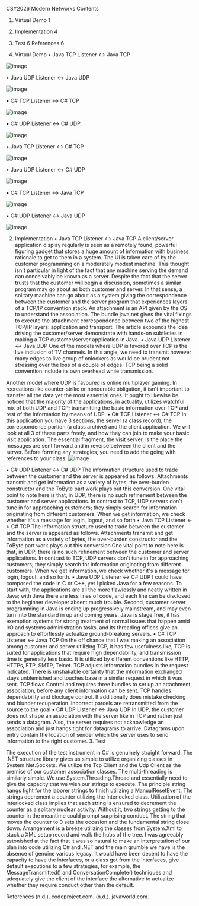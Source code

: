 CSY2026 Modern Networks
Contents
1. Virtual Demo	1
2. Implementation	4
3. Test	6
References	6


1. Virtual Demo 
• Java TCP Listener <-> Java TCP 

 ![image](https://user-images.githubusercontent.com/58506840/104924738-cfdb5d00-59d8-11eb-9558-68d064a0d93f.png)
 
• Java UDP Listener <-> Java UDP 

 ![image](https://user-images.githubusercontent.com/58506840/104924749-d538a780-59d8-11eb-92a1-d1ed51768143.png)
 
• C# TCP Listener <-> C# TCP 

 ![image](https://user-images.githubusercontent.com/58506840/104924753-d8cc2e80-59d8-11eb-9159-8db2f65d3e93.png)
 
• C# UDP Listener <-> C# UDP 

 ![image](https://user-images.githubusercontent.com/58506840/104924768-dd90e280-59d8-11eb-88e0-9d6d33dd0a44.png)
 
• Java TCP Listener <-> C# TCP 

 ![image](https://user-images.githubusercontent.com/58506840/104924786-e2ee2d00-59d8-11eb-9c0d-a1e443f64896.png)

• Java UDP Listener <-> C# UDP 

 ![image](https://user-images.githubusercontent.com/58506840/104924798-e7b2e100-59d8-11eb-938d-998e91d04914.png)
 
• C# TCP Listener <-> Java TCP 

 ![image](https://user-images.githubusercontent.com/58506840/104924813-eb466800-59d8-11eb-89fe-7eab060c55fe.png)
 
• C# UDP Listener <-> Java UDP

 ![image](https://user-images.githubusercontent.com/58506840/104924829-f13c4900-59d8-11eb-87c4-9dcd831b558b.png)

2. Implementation 
• Java TCP Listener <-> Java TCP 
A client/server application display regularly is seen as a remotely found, powerful figuring gadget that stores a huge amount of information with business rationale to get to them in a system. The UI is taken care of by the customer programming on a moderately modest machine. This thought isn't particular in light of the fact that any machine serving the demand can conceivably be known as a server. Despite the fact that the server trusts that the customer will begin a discussion, sometimes a similar program may go about as both customer and server. In that sense, a solitary machine can go about as a system giving the correspondence between the customer and the server program that experiences layers of a TCP/IP convention stack. An attachment is an API given by the OS to understand the association. The bundle java.net gives the vital fixings to execute the attachment correspondence between two of the highest TCP/IP layers: application and transport. The article expounds the idea driving the customer/server demonstrate with hands-on subtleties in making a TCP customer/server application in Java.
• Java UDP Listener <-> Java UDP 
One of the models where UDP is favored over TCP is the live inclusion of TV channels. In this angle, we need to transmit however many edges to live group of onlookers as would be prudent not stressing over the loss of a couple of edges. TCP being a solid convention include its own overhead while transmission. 

Another model where UDP is favoured is online multiplayer gaming. In recreations like counter-strike or honourable obligation, it isn't important to transfer all the data yet the most essential ones. It ought to likewise be noticed that the majority of the applications, in actuality, utilizes watchful mix of both UDP and TCP; transmitting the basic information over TCP and rest of the information by means of UDP.
• C# TCP Listener <-> C# TCP 
In this application you have 3 sections, the server (a class record), the correspondence portion (a class archive) and the client application. We will look at all 3 of these parts freely, and how they can join to make your basic visit application. The essential fragment, the visit server, is the place the messages are sent forward and in reverse between the client and the server. Before forming any strategies, you need to add the going with references to your class. 
 ![image](https://user-images.githubusercontent.com/58506840/104924843-f600fd00-59d8-11eb-9a60-62e95167732a.png)



• C# UDP Listener <-> C# UDP 
The information structure used to trade between the customer and the server is appeared as follows. Attachments transmit and get information as a variety of bytes, the over-burden constructor and the ToByte part work plays out this conversion. One vital point to note here is that, in UDP, there is no such refinement between the customer and server applications. In contrast to TCP, UDP servers don't tune in for approaching customers; they simply search for information originating from different customers. When we get information, we check whether it's a message for login, logout, and so forth
• Java TCP Listener <-> C# TCP 
The information structure used to trade between the customer and the server is appeared as follows. Attachments transmit and get information as a variety of bytes, the over-burden constructor and the ToByte part work plays out this conversion.One vital point to note here is that, in UDP, there is no such refinement between the customer and server applications. In contrast to TCP, UDP servers don't tune in for approaching customers; they simply search for information originating from different customers. When we get information, we check whether it's a message for login, logout, and so forth.
• Java UDP Listener <-> C# UDP 
I could have composed the code in C or C++, yet I picked Java for a few reasons. To start with, the applications are all the more flawlessly and neatly written in Java; with Java there are less lines of code, and each line can be disclosed to the beginner developer absent much trouble. Second, customer server programming in Java is ending up progressively mainstream, and may even turn into the standard in up and coming years. Java is stage free, it has exemption systems for strong treatment of normal issues that happen amid I/O and systems administration tasks, and its threading offices give an approach to effortlessly actualize ground-breaking servers.
• C# TCP Listener <-> Java TCP 
On the off chance that I was making an association among customer and server utilizing TCP, it has few usefulness like, TCP is suited for applications that require high dependability, and transmission time is generally less basic. It is utilized by different conventions like HTTP, HTTPs, FTP, SMTP, Telnet. TCP adjusts information bundles in the request indicated. There is unshakable certainty that the information exchanged stays unblemished and touches base in a similar request in which it was sent. TCP flows Control and requires three bundles to set up an attachment association, before any client information can be sent. TCP handles dependability and blockage control. It additionally does mistake checking and blunder recuperation. Incorrect parcels are retransmitted from the source to the goal
• C# UDP Listener <-> Java UDP
In UDP, the customer does not shape an association with the server like in TCP and rather just sends a datagram. Also, the server requires not acknowledge an association and just hangs tight for datagrams to arrive. Datagrams upon entry contain the location of sender which the server uses to send information to the right customer.
3. Test 
 
The execution of the test instrument in C# is genuinely straight forward. The .NET structure library gives us simple to utilize organizing classes in System.Net.Sockets. We utilize the Tcp Client and the Udp Client as the premise of our customer association classes. The multi-threading is similarly simple. We use System.Threading.Thread and essentially need to give the capacity that we wish our strings to execute. The principle string hangs tight for the laborer strings to finish utilizing a ManualResetEvent. The strings decrement a counter utilizing the Interlocked class. Utilization of the Interlocked class implies that each string is ensured to decrement the counter as a solitary nuclear activity. Without it, two strings getting to the counter in the meantime could prompt surprising conduct. The string that moves the counter to 0 sets the occasion and the fundamental string close down. Arrangement is a breeze utilizing the classes from System.Xml to stack a XML setup record and walk the hubs of the tree.
I was agreeably astonished at the fact that it was so natural to make an interpretation of our plan into code utilizing C# and .NET and the main grumble we have is the absence of genuine various legacy. It would have been decent to have the capacity to have the interfaces, or a class got from the interfaces, give default executions to a few strategies, for example, the MessageTransmitted() and ConversationComplete() techniques and adequately give the client of the interface the alternative to actualize whether they require conduct other than the default.

References
(n.d.). codeproject.com. 
(n.d.). javaworld.com. 


